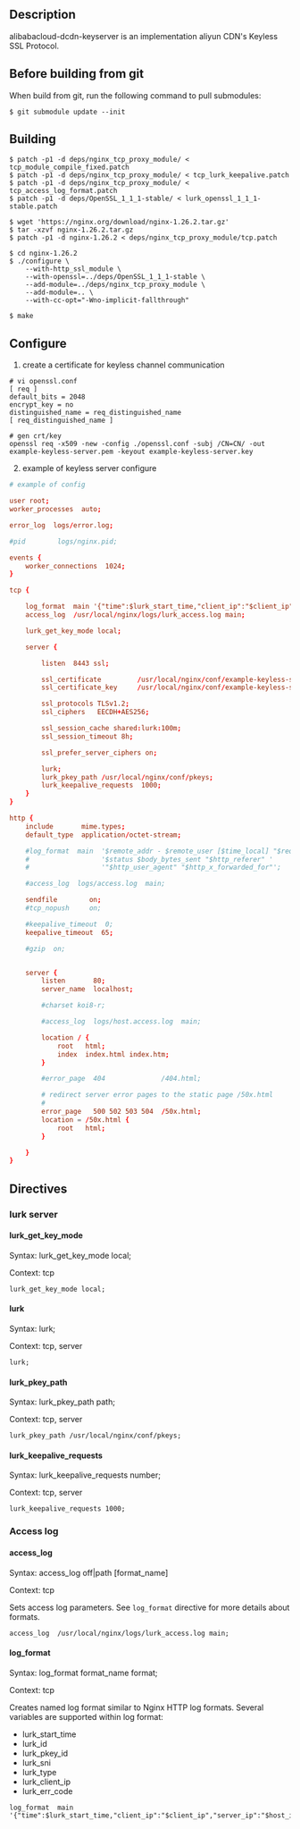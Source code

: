 
## Description

alibabacloud-dcdn-keyserver is an implementation aliyun CDN's Keyless SSL Protocol.

## Before building from git
When build from git, run the following command to pull submodules:

```shell
$ git submodule update --init
```

## Building
```shell
$ patch -p1 -d deps/nginx_tcp_proxy_module/ < tcp_module_compile_fixed.patch
$ patch -p1 -d deps/nginx_tcp_proxy_module/ < tcp_lurk_keepalive.patch
$ patch -p1 -d deps/nginx_tcp_proxy_module/ < tcp_access_log_format.patch
$ patch -p1 -d deps/OpenSSL_1_1_1-stable/ < lurk_openssl_1_1_1-stable.patch

$ wget 'https://nginx.org/download/nginx-1.26.2.tar.gz'
$ tar -xzvf nginx-1.26.2.tar.gz
$ patch -p1 -d nginx-1.26.2 < deps/nginx_tcp_proxy_module/tcp.patch

$ cd nginx-1.26.2
$ ./configure \
    --with-http_ssl_module \
    --with-openssl=../deps/OpenSSL_1_1_1-stable \
    --add-module=../deps/nginx_tcp_proxy_module \
    --add-module=.. \
    --with-cc-opt="-Wno-implicit-fallthrough"

$ make
```


## Configure
1. create a certificate for keyless channel communication
```shell
# vi openssl.conf
[ req ]
default_bits = 2048
encrypt_key = no
distinguished_name = req_distinguished_name
[ req_distinguished_name ]

# gen crt/key
openssl req -x509 -new -config ./openssl.conf -subj /CN=CN/ -out example-keyless-server.pem -keyout example-keyless-server.key
```

2. example of keyless server configure
``` conf
# example of config

user root;
worker_processes  auto;

error_log  logs/error.log;

#pid        logs/nginx.pid;

events {
    worker_connections  1024;
}

tcp {

    log_format  main '{"time":$lurk_start_time,"client_ip":"$client_ip","server_ip":"$host_ip","lurk_id":$lurk_id,"lurk_type":$lurk_type,"lurk_error":$lurk_err_code}';
    access_log  /usr/local/nginx/logs/lurk_access.log main;

    lurk_get_key_mode local;

    server {

        listen  8443 ssl;

        ssl_certificate         /usr/local/nginx/conf/example-keyless-server.pem;
        ssl_certificate_key     /usr/local/nginx/conf/example-keyless-server.key;

        ssl_protocols TLSv1.2;
        ssl_ciphers   EECDH+AES256;

        ssl_session_cache shared:lurk:100m;
        ssl_session_timeout 8h;

        ssl_prefer_server_ciphers on;

        lurk;
        lurk_pkey_path /usr/local/nginx/conf/pkeys;
        lurk_keepalive_requests  1000;
    }
}

http {
    include       mime.types;
    default_type  application/octet-stream;

    #log_format  main  '$remote_addr - $remote_user [$time_local] "$request" '
    #                  '$status $body_bytes_sent "$http_referer" '
    #                  '"$http_user_agent" "$http_x_forwarded_for"';

    #access_log  logs/access.log  main;

    sendfile        on;
    #tcp_nopush     on;

    #keepalive_timeout  0;
    keepalive_timeout  65;

    #gzip  on;


    server {
        listen       80;
        server_name  localhost;

        #charset koi8-r;

        #access_log  logs/host.access.log  main;

        location / {
            root   html;
            index  index.html index.htm;
        }

        #error_page  404              /404.html;

        # redirect server error pages to the static page /50x.html
        #
        error_page   500 502 503 504  /50x.html;
        location = /50x.html {
            root   html;
        }

    }
}

```

## Directives

### lurk server
#### lurk_get_key_mode
Syntax: lurk_get_key_mode local;

Context: tcp

```
lurk_get_key_mode local;
```

#### lurk
Syntax: lurk;

Context: tcp, server

```
lurk;
```

#### lurk_pkey_path
Syntax: lurk_pkey_path path;

Context: tcp, server

```
lurk_pkey_path /usr/local/nginx/conf/pkeys;
```

#### lurk_keepalive_requests
Syntax: lurk_keepalive_requests number;

Context: tcp, server

```
lurk_keepalive_requests 1000;
```

### Access log

#### access_log
Syntax: access_log off|path [format_name]

Context: tcp

Sets access log parameters. See `log_format` directive for more details about formats.

```
access_log  /usr/local/nginx/logs/lurk_access.log main;
```

#### log_format
Syntax: log_format format_name format;

Context: tcp

Creates named log format similar to Nginx HTTP log formats. Several variables are supported within log format:
* lurk_start_time
* lurk_id
* lurk_pkey_id
* lurk_sni
* lurk_type
* lurk_client_ip
* lurk_err_code

```
log_format  main '{"time":$lurk_start_time,"client_ip":"$client_ip","server_ip":"$host_ip","lurk_id":$lurk_id,"lurk_type":$lurk_type,"lurk_error":$lurk_err_code}';
```
